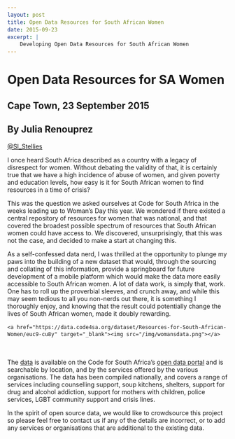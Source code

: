 ```yaml
---
layout: post
title: Open Data Resources for South African Women
date: 2015-09-23
excerpt: |
    Developing Open Data Resources for South African Women
---
```


# Open Data Resources for SA Women

## Cape Town, 23 September 2015
## By Julia Renouprez
[@SI_Stellies](https://twitter.com/SI_Stellies)


I once heard South Africa described as a country with a legacy of disrespect for women.  Without debating the validity of that, it is certainly true that we have a high incidence of abuse of women, and given poverty and education levels, how easy is it for South African women to find resources in a time of crisis? 

This was the question we asked ourselves at Code for South Africa in the weeks leading up to Woman’s Day this year.  We wondered if there existed a central repository of resources for women that was national, and that covered the broadest possible spectrum of resources that South African women could have access to.  We discovered, unsurprisingly, that this was not the case, and decided to make a start at changing this.

As a self-confessed data nerd, I was thrilled at the opportunity to plunge my paws into the building of a new dataset that would, through the sourcing and collating of this information, provide a springboard for future development of a mobile platform which would make the data more easily accessible to South African women.  A lot of data work, is simply that, work.  One has to roll up the proverbial sleeves, and crunch away, and while this may seem tedious to all you non-nerds out there, it is something I thoroughly enjoy, and knowing that the result could potentially change the lives of South African women, made it doubly rewarding.

<div class="row p" style="padding-bottom: 20px">

    <a href="https://data.code4sa.org/dataset/Resources-for-South-African-Women/euc9-cu8y" target="_blank"><img src="/img/womansdata.png"></a>

</div>


The [data](https://data.code4sa.org/dataset/Resources-for-South-African-Women/euc9-cu8y) is available on the Code for South Africa’s [open data portal](https://data.code4sa.org/) and is searchable by location, and by the services offered by the various organisations.  The data has been compiled nationally, and covers a range of services including counselling support, soup kitchens, shelters, support for drug and alcohol addiction, support for mothers with children, police services, LGBT community support and crisis lines.

In the spirit of open source data, we would like to crowdsource this project so please feel free to contact us if any of the details are incorrect, or to add any services or organisations that are additional to the existing data.  




